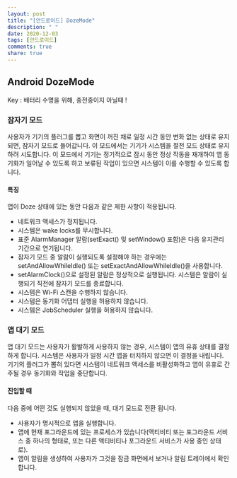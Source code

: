 ```yaml
---
layout: post
title: "[안드로이드] DozeMode"
description: " "
date: 2020-12-03
tags: [안드로이드]
comments: true
share: true
---
```


## Android DozeMode

Key : 배터리 수명을 위해, 충전중이지 아닐때 ! 


### 잠자기 모드
 사용자가 기기의 플러그를 뽑고 화면이 꺼진 채로 일정 시간 동안 변화 없는 상태로 유지되면, 잠자기 모드로 들어갑니다. 이 모드에서는 기기가 시스템을 절전 모드 상태로 유지하려 시도합니다. 이 모드에서 기기는 정기적으로 잠시 동안 정상 작동을 재개하여 앱 동기화가 일어날 수 있도록 하고 보류된 작업이 있으면 시스템이 이를 수행할 수 있도록 합니다.

#### 특징
앱이 Doze 상태에 있는 동안 다음과 같은 제한 사항이 적용됩니다.

* 네트워크 액세스가 정지됩니다.
* 시스템은 wake locks를 무시합니다.
* 표준 AlarmManager 알람(setExact() 및 setWindow() 포함)은 
다음 유지관리 기간으로 연기됩니다.
* 잠자기 모드 중 알람이 실행되도록 설정해야 하는 경우에는 setAndAllowWhileIdle() 또는 setExactAndAllowWhileIdle()을 사용합니다.
* setAlarmClock()으로 설정된 알람은 정상적으로 실행됩니다. 시스템은 알람이 실행되기 직전에 잠자기 모드를 종료합니다.
* 시스템은 Wi-Fi 스캔을 수행하지 않습니다.
* 시스템은 동기화 어댑터 실행을 허용하지 않습니다.
* 시스템은 JobScheduler 실행을 허용하지 않습니다.
 	
 
### 앱 대기 모드

 앱 대기 모드는 사용자가 활발하게 사용하지 않는 경우, 시스템이 앱의 유휴 상태를 결정하게 합니다. 시스템은 사용자가 일정 시간 앱을 터치하지 않으면 이 결정을 내립니다. 기기의 플러그가 뽑혀 있다면 시스템이 네트워크 액세스를 비활성화하고 앱이 유휴로 간주될 경우 동기화와 작업을 중단합니다.
 
#### 진입할 때 

다음 중에 어떤 것도 실행되지 않았을 때, 대기 모드로 전환 됩니다.

* 사용자가 명시적으로 앱을 실행합니다.
* 앱에 현재 포그라운드에 있는 프로세스가 있습니다(액티비티 또는 포그라운드 서비스 중 하나의 형태로, 또는 다른 액티비티나 포그라운드 서비스가 사용 중인 상태로).
* 앱이 알림을 생성하여 사용자가 그것을 잠금 화면에서 보거나 알림 트레이에서 확인합니다. 
